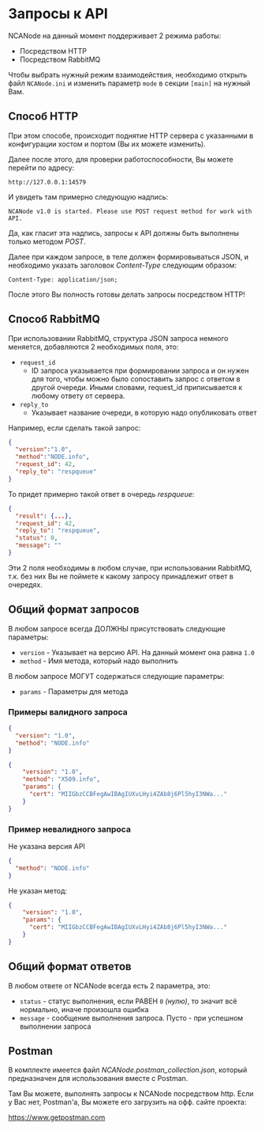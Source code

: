 # Запросы к API

NCANode на данный момент поддерживает 2 режима работы:

- Посредством HTTP
- Посредством RabbitMQ

Чтобы выбрать нужный режим взаимодействия, необходимо открыть файл
`NCANode.ini` и изменить параметр `mode` в секции `[main]` на нужный Вам.

## Способ HTTP

При этом способе, происходит поднятие HTTP сервера с указанными
в конфигурации хостом и портом (Вы их можете изменить).

Далее после этого, для проверки работоспособности, Вы можете перейти по адресу:

```
http://127.0.0.1:14579
```

И увидеть там примерно следующую надпись:

```
NCANode v1.0 is started. Please use POST request method for work with API.
```

Да, как гласит эта надпись, запросы к API должны быть выполнены
только методом *POST*.

Далее при каждом запросе, в теле должен формировываться JSON,
и необходимо указать заголовок *Content-Type* следующим образом:

```
Content-Type: application/json;
```

После этого Вы полность готовы делать запросы посредством HTTP!

## Способ RabbitMQ

При использовании RabbitMQ, структура JSON запроса немного меняется,
добавляются 2 необходимых поля, это:

- `request_id`
    - ID запроса указывается при формировании запроса и он нужен для того,
    чтобы можно было сопоставить запрос с ответом в другой очереди.
    Иными словами, request_id приписывается к любому ответу от сервера.
- `reply_to`
    - Указывает название очереди, в которую надо опубликовать ответ

Например, если сделать такой запрос:

```json
{
  "version":"1.0",
  "method":"NODE.info",
  "request_id": 42,
  "reply_to": "respqueue"
}
```

То придет примерно такой ответ в очередь *respqueue*:

```json
{
  "result": {...},
  "request_id": 42,
  "reply_to": "respqueue",
  "status": 0,
  "message": ""
}
```

Эти 2 поля необходимы в любом случае, при использовании RabbitMQ,
т.к. без них Вы не поймете к какому запросу принадлежит ответ в очередях.

## Общий формат запросов

В любом запросе всегда ДОЛЖНЫ присутствовать следующие параметры:

- `version` - Указывает на версию API. На данный момент она равна `1.0`
- `method`  - Имя метода, который надо выполнить

В любом запросе МОГУТ содержаться следующие параметры:

- `params` - Параметры для метода

### Примеры валидного запроса

```json
{
  "version": "1.0",
  "method": "NODE.info"
}
```

```json
{
	"version": "1.0",
	"method": "X509.info",
	"params": {
	  "cert": "MIIGbzCCBFegAwIBAgIUXvLHyi4ZAb8j6Pl5hyI3NWa..."
	}
}
```

### Пример невалидного запроса

Не указана версия API
```json
{
  "method": "NODE.info"
}
```

Не указан метод:

```json
{
	"version": "1.0",
	"params": {
	  "cert": "MIIGbzCCBFegAwIBAgIUXvLHyi4ZAb8j6Pl5hyI3NWa..."
	}
}
```

## Общий формат ответов

В любом ответе от NCANode всегда есть 2 параметра, это:

- `status` - статус выполнения, если РАВЕН `0` *(нулю)*, то
значит всё нормально, иначе произошла ошибка
- `message` - сообщение выполнения запроса. Пусто - при успешном выполнении запроса

## Postman

В комплекте имеется файл *NCANode.postman_collection.json*, который предназначен для 
использования вместе с Postman. 

Там Вы можете, выполнять запросы к NCANode посредством http.
Если у Вас нет, Postman'а, Вы можете его загрузить на офф. сайте проекта:

https://www.getpostman.com